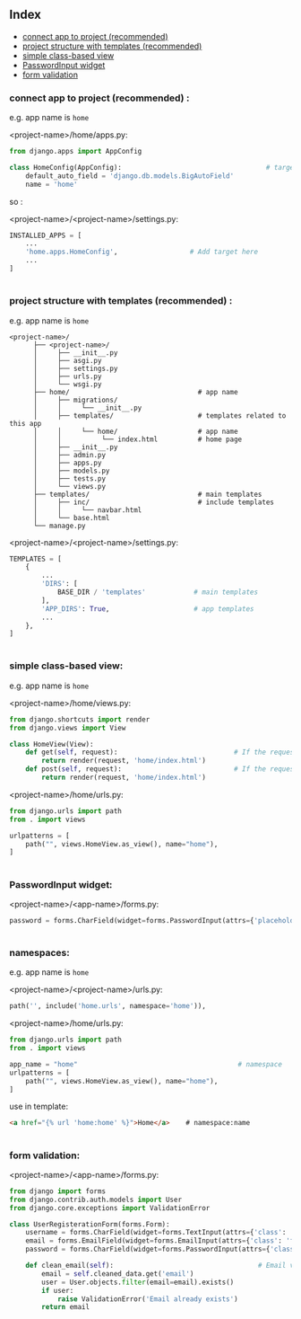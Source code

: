 ## Index
- [connect app to project (recommended)](#connect-app-to-project-recommended-)
- [project structure with templates (recommended)](#project-structure-with-templates-recommended-)
- [simple class-based view](#simple-class-based-view)
- [PasswordInput widget](#passwordinput-widget)
- [form validation](#form-validation)


### connect app to project (recommended) :

e.g. app name is `home`

&lt;project-name&gt;/home/apps.py:
```python
from django.apps import AppConfig

class HomeConfig(AppConfig):                                    # target
    default_auto_field = 'django.db.models.BigAutoField'
    name = 'home'
```

so :

&lt;project-name&gt;/&lt;project-name&gt;/settings.py:
```python
INSTALLED_APPS = [
    ...
    'home.apps.HomeConfig',                  # Add target here
    ...
]
```
#
### project structure with templates (recommended) :
e.g. app name is `home`
```text
<project-name>/
      ├── <project-name>/
      │     ├── __init__.py
      │     ├── asgi.py
      │     ├── settings.py
      │     ├── urls.py
      │     └── wsgi.py
      ├── home/                                # app name
      │     ├── migrations/
      │     │     └── __init__.py
      │     ├── templates/                     # templates related to this app
      │     │     └── home/                    # app name
      │     │          └── index.html          # home page
      │     ├── __init__.py
      │     ├── admin.py
      │     ├── apps.py
      │     ├── models.py
      │     ├── tests.py
      │     └── views.py
      ├── templates/                           # main templates
      │     ├── inc/                           # include templates
      │     │     └── navbar.html
      │     └── base.html
      └── manage.py
```
&lt;project-name&gt;/&lt;project-name&gt;/settings.py:
```python
TEMPLATES = [
    {
        ...
        'DIRS': [
            BASE_DIR / 'templates'            # main templates
        ],
        'APP_DIRS': True,                     # app templates
        ...
    },
]
```
#
### simple class-based view:

e.g. app name is `home`

&lt;project-name&gt;/home/views.py:
```python
from django.shortcuts import render
from django.views import View

class HomeView(View):
    def get(self, request):                             # If the request method is GET, this method runs.
        return render(request, 'home/index.html')
    def post(self, request):                            # If the request method is POST, this method runs.
        return render(request, 'home/index.html')
```
&lt;project-name&gt;/home/urls.py:
```python
from django.urls import path
from . import views

urlpatterns = [
    path("", views.HomeView.as_view(), name="home"),
]
```
#
### PasswordInput widget:
&lt;project-name&gt;/&lt;app-name&gt;/forms.py:
```python
password = forms.CharField(widget=forms.PasswordInput(attrs={'placeholder': 'Enter Password'}))
```
#
### namespaces:

e.g. app name is `home`

&lt;project-name&gt;/&lt;project-name&gt;/urls.py:
```python
path('', include('home.urls', namespace='home')),
```
&lt;project-name&gt;/home/urls.py:
```python
from django.urls import path
from . import views

app_name = "home"                                        # namespace
urlpatterns = [
    path("", views.HomeView.as_view(), name="home"),
]
```
use in template:
```html
<a href="{% url 'home:home' %}">Home</a>    # namespace:name
```
#
### form validation:
&lt;project-name&gt;/&lt;app-name&gt;/forms.py:
```python
from django import forms
from django.contrib.auth.models import User
from django.core.exceptions import ValidationError

class UserRegisterationForm(forms.Form):
    username = forms.CharField(widget=forms.TextInput(attrs={'class': 'form-control'}))
    email = forms.EmailField(widget=forms.EmailInput(attrs={'class': 'form-control'}))
    password = forms.CharField(widget=forms.PasswordInput(attrs={'class': 'form-control'}))

    def clean_email(self):                                    # Email validation (Check for duplicate email)
        email = self.cleaned_data.get('email')
        user = User.objects.filter(email=email).exists()
        if user:
            raise ValidationError('Email already exists')
        return email
```
#
